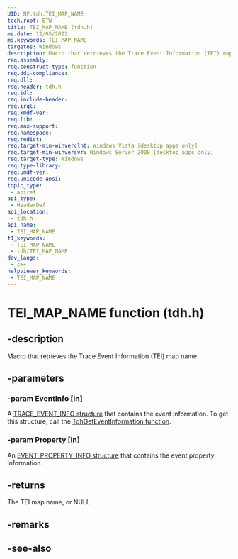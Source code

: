 ```yaml
---
UID: NF:tdh.TEI_MAP_NAME
tech.root: ETW
title: TEI_MAP_NAME (tdh.h)
ms.date: 12/05/2022
ms.keywords: TEI_MAP_NAME
targetos: Windows
description: Macro that retrieves the Trace Event Information (TEI) map name.
req.assembly: 
req.construct-type: function
req.ddi-compliance: 
req.dll: 
req.header: tdh.h
req.idl: 
req.include-header: 
req.irql: 
req.kmdf-ver: 
req.lib: 
req.max-support: 
req.namespace: 
req.redist: 
req.target-min-winverclnt: Windows Vista [desktop apps only]
req.target-min-winversvr: Windows Server 2008 [desktop apps only]
req.target-type: Windows
req.type-library: 
req.umdf-ver: 
req.unicode-ansi: 
topic_type:
 - apiref
api_type:
 - HeaderDef
api_location:
 - tdh.h
api_name:
 - TEI_MAP_NAME
f1_keywords:
 - TEI_MAP_NAME
 - tdh/TEI_MAP_NAME
dev_langs:
 - c++
helpviewer_keywords:
 - TEI_MAP_NAME
---
```


# TEI_MAP_NAME function (tdh.h)

## -description

Macro that retrieves the Trace Event Information (TEI) map name.

## -parameters

### -param EventInfo [in]

A [TRACE_EVENT_INFO structure](ns-tdh-trace_event_info.md) that contains the event information. To get this structure, call the [TdhGetEventInformation function](nf-tdh-tdhgeteventinformation.md).

### -param Property [in]

An [EVENT_PROPERTY_INFO structure](ns-tdh-event_property_info.md) that contains the event property information.

## -returns

The TEI map name, or NULL.

## -remarks

## -see-also

